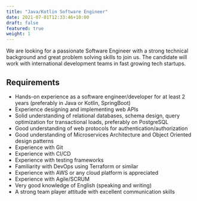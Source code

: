 ```yaml
---
title: "Java/Kotlin Software Engineer"
date: 2021-07-01T12:33:46+10:00
draft: false
featured: true
weight: 1
---
```


We are looking for a passionate Software Engineer with a strong technical background and great problem solving skills to join us. The candidate will work with international development teams in fast growing tech startups.

## Requirements

* Hands-on experience as a software engineer/developer for at least 2 years (preferably in Java or Kotlin, SpringBoot)
* Experience designing and implementing web APIs
* Solid understanding of relational databases, schema design, query optimization for transactional loads, preferably on PostgreSQL
* Good understanding of web protocols for authentication/authorization
* Good understanding of Microservices Architecture and Object Oriented design patterns
* Experience with Git
* Experience with CI/CD
* Experience with testing frameworks
* Familiarity with DevOps using Terraform or similar
* Experience with AWS or any cloud platform is appreciated
* Experience with Agile/SCRUM
* Very good knowledge of English (speaking and writing)
* A strong team player attitude with excellent communication skills

